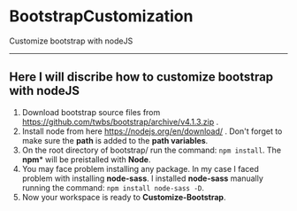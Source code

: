 # BootstrapCustomization
Customize bootstrap with nodeJS


-------------------------------------------------------------------------------------------------
Here I will discribe how to customize bootstrap with nodeJS
-------------------------------------------------------------------------------------------------
1. Download bootstrap source files from https://github.com/twbs/bootstrap/archive/v4.1.3.zip .
2. Install node from here https://nodejs.org/en/download/ . Don't forget to make sure the **path** is added to the **path variables**.
3. On the root directory of bootstrap/ run the command: `npm install`. The **npm*** will be preistalled with **Node**.
4. You may face problem installing any package. In my case I faced problem with installing **node-sass**. I installed **node-sass** manually running the command: `npm install node-sass -D`.
5. Now your workspace is ready to **Customize-Bootstrap**.
